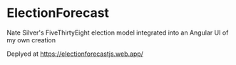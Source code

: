 # ElectionForecast
Nate Silver's FiveThirtyEight election model integrated into an Angular UI of my own creation

Deplyed at https://electionforecastjs.web.app/
